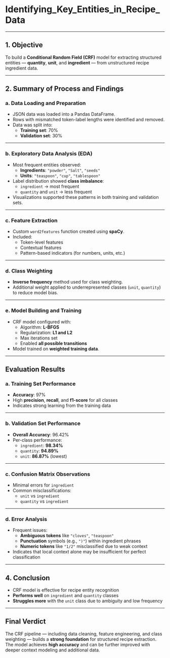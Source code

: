 # Identifying_Key_Entities_in_Recipe_Data

---

## 1. Objective

To build a **Conditional Random Field (CRF)** model for extracting structured entities — **quantity**, **unit**, and **ingredient** — from unstructured recipe ingredient data.

---

## 2. Summary of Process and Findings

### a. Data Loading and Preparation
- JSON data was loaded into a Pandas DataFrame.
- Rows with mismatched token-label lengths were identified and removed.
- Data was split into:
  - **Training set**: 70%  
  - **Validation set**: 30%

---

### b. Exploratory Data Analysis (EDA)
- Most frequent entities observed:
  - **Ingredients**: `"powder"`, `"Salt"`, `"seeds"`
  - **Units**: `"teaspoon"`, `"cup"`, `"tablespoon"`
- Label distribution showed **class imbalance**:
  - `ingredient` → most frequent  
  - `quantity` and `unit` → less frequent
- Visualizations supported these patterns in both training and validation sets.

---

### c. Feature Extraction
- Custom `word2features` function created using **spaCy**.
- Included:
  - Token-level features  
  - Contextual features  
  - Pattern-based indicators (for numbers, units, etc.)

---

### d. Class Weighting
- **Inverse frequency** method used for class weighting.
- Additional weight applied to underrepresented classes (`unit`, `quantity`) to reduce model bias.

---

### e. Model Building and Training
- CRF model configured with:
  - Algorithm: **L-BFGS**
  - Regularization: **L1 and L2**
  - Max iterations set
  - Enabled **all possible transitions**
- Model trained on **weighted training data**.

---

## Evaluation Results

### a. Training Set Performance
- **Accuracy**: 97%
- High **precision**, **recall**, and **f1-score** for all classes
- Indicates strong learning from the training data

---

### b. Validation Set Performance
- **Overall Accuracy**: 96.42%
- Per-class performance:
  - `ingredient`: **98.34%**
  - `quantity`: **94.89%**
  - `unit`: **86.87%** (lowest)

---

### c. Confusion Matrix Observations
- Minimal errors for `ingredient`
- Common misclassifications:
  - `unit` vs `ingredient`
  - `quantity` vs `ingredient`

---

### d. Error Analysis
- Frequent issues:
  - **Ambiguous tokens** like `"cloves"`, `"teaspoon"`
  - **Punctuation** symbols (e.g., `")"`) within ingredient phrases
  - **Numeric tokens** like `"1/2"` misclassified due to weak context
- Indicates that local context alone may be insufficient for perfect classification

---

## 4. Conclusion

- CRF model is effective for recipe entity recognition
- **Performs well** on `ingredient` and `quantity` classes
- **Struggles more** with the `unit` class due to ambiguity and low frequency

---

## Final Verdict

The CRF pipeline — including data cleaning, feature engineering, and class weighting — builds a **strong foundation** for structured recipe extraction. The model achieves **high accuracy** and can be further improved with deeper context modeling and additional data.

